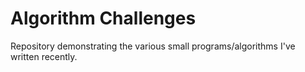 # Algorithm Challenges

Repository demonstrating the various small programs/algorithms I've written recently.

